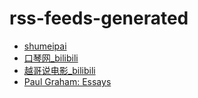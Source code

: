 # rss-feeds-generated

- [shumeipai](./shumeipai.rss)
- [口琴网_bilibili](./口琴网_bilibili.rss)
- [越哥说电影_bilibili](./越哥说电影_bilibili.rss)
- [Paul Graham: Essays](./pgessays.rss)